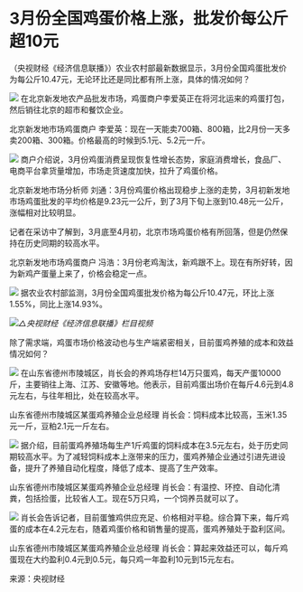 # 3月份全国鸡蛋价格上涨，批发价每公斤超10元

（央视财经《经济信息联播》）农业农村部最新数据显示，3月份全国鸡蛋批发价为每公斤10.47元，无论环比还是同比都有所上涨，具体的情况如何？

![](https://inews.gtimg.com/om_bt/OJtggSO1PVpZoBwfnfKU_9EMTfWub-f-ECyV6MBWYa7jEAA/1000)
在北京新发地农产品批发市场，鸡蛋商户李爱英正在将河北运来的鸡蛋打包，然后销往北京的超市和餐饮企业。

北京新发地市场鸡蛋商户 李爱英：现在一天能卖700箱、800箱，比2月份一天多卖200箱、300箱。价格最高的时候到5.1元、5.2元一斤。

![](https://inews.gtimg.com/om_bt/O72YFSh-syXULbSvLsw3qt7CrnLDkqFpxdO1pXy-fz4E0AA/1000)
商户介绍说，3月份鸡蛋消费呈现恢复性增长态势，家庭消费增长，食品厂、电商平台拿货量增加，市场走货速度加快，拉升了鸡蛋价格。

北京新发地市场分析师
刘通：3月份鸡蛋价格出现稳步上涨的走势，3月初新发地市场鸡蛋批发的平均价格是9.23元一公斤，到了3月下旬上涨到10.48元一公斤，涨幅相对比较明显。

记者在采访中了解到，3月底至4月初，北京市场鸡蛋价格有所回落，但是仍然保持在历史同期的较高水平。

北京新发地市场鸡蛋商户 冯浩：3月份老鸡淘汰，新鸡跟不上。现在有所好转，因为新鸡产蛋量上来了，价格会稳定一点。

![](https://inews.gtimg.com/om_bt/OU9XYm-i6FRDmtJ40tjm44RBvAdLUAHObYeIFxDSYj8ecAA/1000)
据农业农村部监测，3月份全国鸡蛋批发价格为每公斤10.47元，环比上涨1.55%，同比上涨14.93%。

![](https://inews.gtimg.com/om_bt/O3UQoW02lMLfqlgr_QCeL-NQvv-Wg-nlvce2OAkasYbhQAA/1000)_△央视财经《经济信息联播》栏目视频_

除了需求端，鸡蛋市场价格波动也与生产端紧密相关，目前蛋鸡养殖的成本和效益情况如何？

![](https://inews.gtimg.com/om_bt/O9XvE8SwXvwnjePxofUVMxbCv1K1eIl5FvXuDbtzNa6okAA/1000)
在山东省德州市陵城区，肖长会的养鸡场存栏14万只蛋鸡，每天产蛋10000斤，主要销往上海、江苏、安徽等地。他表示，目前鸡蛋出场价在每斤4.6元到4.8元左右，与往年相比，处在较高水平。

山东省德州市陵城区某蛋鸡养殖企业总经理 肖长会：饲料成本比较高，玉米1.35元一斤，豆粕2.1元一斤左右。

![](https://inews.gtimg.com/om_bt/O6y2J9_dRNTelNY1Od6dSYkPgHE_KHCe0jcDJ0BbutjLkAA/1000)
据介绍，目前蛋鸡养殖场每生产1斤鸡蛋的饲料成本在3.5元左右，处于历史同期较高水平。为了减轻饲料成本上涨带来的压力，蛋鸡养殖企业通过引进先进设备，提升了养殖自动化程度，降低了成本、提高了生产效率。

山东省德州市陵城区某蛋鸡养殖企业总经理 肖长会：有温控、环控、自动化清粪，包括捡蛋，比较省人工。现在5万只鸡，一个饲养员就可以了。

![](https://inews.gtimg.com/om_bt/OQRQv0q_WC2z1hyToAmDaURGMknQLg0uHw7bR7BlwHCqwAA/1000)
肖长会告诉记者，目前蛋雏鸡供应充足、价格相对平稳。综合算下来，每斤鸡蛋的成本在4.2元左右，随着鸡蛋价格和销售量的提高，蛋鸡养殖处于盈利区间。

山东省德州市陵城区某蛋鸡养殖企业总经理 肖长会：算起来效益还可以，每斤鸡蛋现在大约盈利0.4元到0.5元，每只鸡一年盈利10元到15元左右。

来源：央视财经

